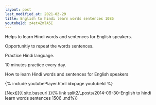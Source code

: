 ```yaml
---
layout: post
last_modified_at: 2021-03-29
title: English to hindi learn words sentences 1085 
youtubeId: z4et4ZmlA5I
---
```

 
 
Helps to learn Hindi words and sentences for English speakers.

Opportunitiy to repeat the words sentences. 

Practice Hindi language. 
 
10 minutes practice every day. 
 
How to learn Hindi words and sentences for English speakers 
 
{% include youtubePlayer.html id=page.youtubeId %}
 
 
[Next]({{ site.baseurl }}{% link  split2/_posts/2014-09-30-English to hindi learn words sentences 1506 .md%})
 
